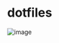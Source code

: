 # dotfiles

![image](https://github.com/user-attachments/assets/15d79442-7be3-4ef9-af45-3e7152ecc0aa)
